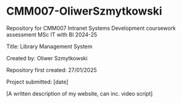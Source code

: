 # CMM007-OliwerSzmytkowski
Repository for CMM007 Intranet Systems Development coursework assessment MSc IT with BI 2024-25

Title: Library Management System 

Created by: Oliwer Szmytkowski 

Repository first created: 27/01/2025 

Project submitted: [date]

[A written description of my website, can inc. video script]
